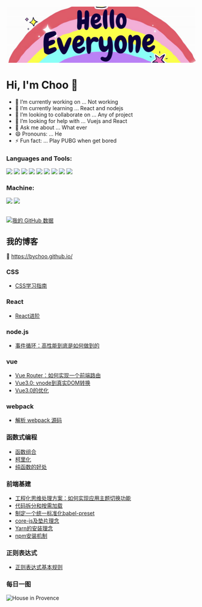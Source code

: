   
<p>
  <img src="https://raw.githubusercontent.com/Vivekagent47/Vivekagent47/master/hello.svg">
</p>

# Hi, I'm Choo 👋

- 🔭 I’m currently working on ... Not working
- 🌱 I’m currently learning ...  React and nodejs
- 👯 I’m looking to collaborate on ... Any of project
- 🤔 I’m looking for help with ... Vuejs and React
- 💬 Ask me about ... What ever
- 😄 Pronouns: ... He
- ⚡ Fun fact: ... Play PUBG when get bored

### Languages and Tools:
<div display="flex">
  <img src="https://img.shields.io/badge/html5%20-%23E34F26.svg?&style=for-the-badge&logo=html5&logoColor=white">
  <img src="https://img.shields.io/badge/css3%20-%231572B6.svg?&style=for-the-badge&logo=css3&logoColor=white">
  <img src="https://img.shields.io/badge/javascript-%23F7DF1E.svg?&style=for-the-badge&logo=javascript&logoColor=black&labelColor=black">
  <img src="https://img.shields.io/badge/react%20-%2314354C.svg?&style=for-the-badge&logo=python&logoColor=white">
  <img src="https://img.shields.io/badge/Nodejs%20-%2300599C.svg?&style=for-the-badge&logo=node&logoColor=white">
  <img src="https://img.shields.io/badge/vuejs%20-%2335495e.svg?&style=for-the-badge&logo=vue.js&logoColor=%234FC08D">
  <img src="https://img.shields.io/badge/git%20-%23F05033.svg?&style=for-the-badge&logo=git&logoColor=white"/>
  <img src="https://img.shields.io/badge/github%20-%23121011.svg?&style=for-the-badge&logo=github&logoColor=white"/>
  <img src="https://img.shields.io/badge/markdown-%23000000.svg?&style=for-the-badge&logo=markdown&logoColor=white" />
</div>

### Machine:
<div display="flex">
  <img src="https://img.shields.io/badge/windows-%20GL63%208RC-%23F50F0F.svg?&style=for-the-badge&logo=windows&logoColor=white" />
  <img src="https://img.shields.io/badge/linux-%20GL63%208RC-%23dd4814.svg?&style=for-the-badge&logo=linux&logoColor=white">
</div>
<br>

[![我的 GitHub 数据](https://github-readme-stats.vercel.app/api?username=BYChoo&show_icons=true&theme=graywhite)]()

## 我的博客

🔗   https://bychoo.github.io/


### CSS
- [CSS学习指南](https://bychoo.github.io/2021/04/26/CSS%E5%AD%A6%E4%B9%A0%E6%8C%87%E5%8D%97/)

### React
- [React进阶](https://bychoo.github.io/2021/04/28/React%E8%BF%9B%E9%98%B6/)

### node.js
- [事件循环：高性能到底是如何做到的](https://bychoo.github.io/2021/04/23/%E4%BA%8B%E4%BB%B6%E5%BE%AA%E7%8E%AF%EF%BC%9A%E9%AB%98%E6%80%A7%E8%83%BD%E5%88%B0%E5%BA%95%E6%98%AF%E5%A6%82%E4%BD%95%E5%81%9A%E5%88%B0%E7%9A%84/)

### vue
- [Vue Router：如何实现一个前端路由](https://bychoo.github.io/2021/04/23/Vue-Router%EF%BC%9A%E5%A6%82%E4%BD%95%E5%AE%9E%E7%8E%B0%E4%B8%80%E4%B8%AA%E5%89%8D%E7%AB%AF%E8%B7%AF%E7%94%B1/)
- [Vue3.0: vnode到真实DOM转换](https://bychoo.github.io/2021/04/23/Vue3-0-vnode%E5%88%B0%E7%9C%9F%E5%AE%9EDOM%E8%BD%AC%E6%8D%A2/)
- [Vue3.0的优化](https://bychoo.github.io/2021/04/23/Vue3-0%E7%9A%84%E4%BC%98%E5%8C%96/)

### webpack
- [解析 webpack 源码](https://bychoo.github.io/2021/04/23/%E8%A7%A3%E6%9E%90-webpack-%E6%BA%90%E7%A0%81/)

### 函数式编程
- [函数组合](https://bychoo.github.io/2021/04/25/%E5%87%BD%E6%95%B0%E7%BB%84%E5%90%88/)
- [柯里化](https://bychoo.github.io/2021/04/23/%E6%9F%AF%E9%87%8C%E5%8C%96/)
- [纯函数的好处](https://bychoo.github.io/2021/04/23/%E7%BA%AF%E5%87%BD%E6%95%B0%E7%9A%84%E5%A5%BD%E5%A4%84/)

### 前端基建
- [工程化思维处理方案：如何实现应用主题切换功能](https://bychoo.github.io/2021/04/23/%E5%B7%A5%E7%A8%8B%E5%8C%96%E6%80%9D%E7%BB%B4%E5%A4%84%E7%90%86%E6%96%B9%E6%A1%88%EF%BC%9A%E5%A6%82%E4%BD%95%E5%AE%9E%E7%8E%B0%E5%BA%94%E7%94%A8%E4%B8%BB%E9%A2%98%E5%88%87%E6%8D%A2%E5%8A%9F%E8%83%BD/)
- [代码拆分和按需加载](https://bychoo.github.io/2021/04/23/%E4%BB%A3%E7%A0%81%E6%8B%86%E5%88%86%E5%92%8C%E6%8C%89%E9%9C%80%E5%8A%A0%E8%BD%BD/)
- [制定一个统一标准化babel-preset](https://bychoo.github.io/2021/04/23/%E5%88%B6%E5%AE%9A%E4%B8%80%E4%B8%AA%E7%BB%9F%E4%B8%80%E6%A0%87%E5%87%86%E5%8C%96babel-preset/)
- [core-js及垫片理念](https://bychoo.github.io/2021/04/23/core-js%E5%8F%8A%E5%9E%AB%E7%89%87%E7%90%86%E5%BF%B5/)
- [Yarn的安装理念](https://bychoo.github.io/2021/04/23/Yarn%E7%9A%84%E5%AE%89%E8%A3%85%E7%90%86%E5%BF%B5/)
- [npm安装机制](https://bychoo.github.io/2021/04/23/npm%E5%AE%89%E8%A3%85%E6%9C%BA%E5%88%B6/)

### 正则表达式
- [正则表达式基本规则](https://bychoo.github.io/2021/04/26/%E6%AD%A3%E5%88%99%E8%A1%A8%E8%BE%BE%E5%BC%8F%E5%9F%BA%E6%9C%AC%E8%A7%84%E5%88%99/)

### 每日一图
![House in Provence](https://upload.wikimedia.org/wikipedia/commons/thumb/6/66/Egon_Schiele_-_Portrait_of_Wally_Neuzil_-_Google_Art_Project.jpg/525px-Egon_Schiele_-_Portrait_of_Wally_Neuzil_-_Google_Art_Project.jpg)